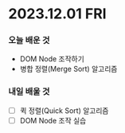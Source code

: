 # 2023.12.01 FRI

### 오늘 배운 것
* DOM Node 조작하기
* 병합 정렬(Merge Sort) 알고리즘

### 내일 배울 것
* [ ] 퀵 정렬(Quick Sort) 알고리즘
* [ ] DOM Node 조작 실습